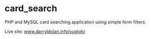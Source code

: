# card_search
PHP and MySQL card searching application using simple form filters.

Live site: www.darryldolan.info/yugioh/
